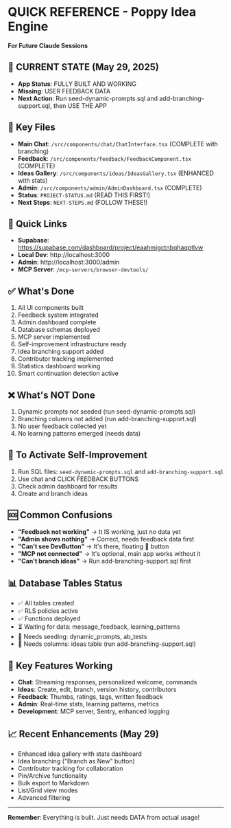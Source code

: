 # QUICK REFERENCE - Poppy Idea Engine

**For Future Claude Sessions**

## 🚨 CURRENT STATE (May 29, 2025)

- **App Status**: FULLY BUILT AND WORKING
- **Missing**: USER FEEDBACK DATA
- **Next Action**: Run seed-dynamic-prompts.sql and add-branching-support.sql, then USE THE APP

## 📁 Key Files

- **Main Chat**: `/src/components/chat/ChatInterface.tsx` (COMPLETE with branching)
- **Feedback**: `/src/components/feedback/FeedbackComponent.tsx` (COMPLETE)
- **Ideas Gallery**: `/src/components/ideas/IdeasGallery.tsx` (ENHANCED with stats)
- **Admin**: `/src/components/admin/AdminDashboard.tsx` (COMPLETE)
- **Status**: `PROJECT-STATUS.md` (READ THIS FIRST!)
- **Next Steps**: `NEXT-STEPS.md` (FOLLOW THESE!)

## 🔗 Quick Links

- **Supabase**: https://supabase.com/dashboard/project/eaahmigctnbqhaqptlvw
- **Local Dev**: http://localhost:3000
- **Admin**: http://localhost:3000/admin
- **MCP Server**: `/mcp-servers/browser-devtools/`

## ✅ What's Done

1. All UI components built
2. Feedback system integrated
3. Admin dashboard complete
4. Database schemas deployed
5. MCP server implemented
6. Self-improvement infrastructure ready
7. Idea branching support added
8. Contributor tracking implemented
9. Statistics dashboard working
10. Smart continuation detection active

## ❌ What's NOT Done

1. Dynamic prompts not seeded (run seed-dynamic-prompts.sql)
2. Branching columns not added (run add-branching-support.sql)
3. No user feedback collected yet
4. No learning patterns emerged (needs data)

## 🎯 To Activate Self-Improvement

1. Run SQL files: `seed-dynamic-prompts.sql` and `add-branching-support.sql`
2. Use chat and CLICK FEEDBACK BUTTONS
3. Check admin dashboard for results
4. Create and branch ideas

## 🆘 Common Confusions

- **"Feedback not working"** → It IS working, just no data yet
- **"Admin shows nothing"** → Correct, needs feedback data first
- **"Can't see DevButton"** → It's there, floating 🐛 button
- **"MCP not connected"** → It's optional, main app works without it
- **"Can't branch ideas"** → Run add-branching-support.sql first

## 📊 Database Tables Status

- ✅ All tables created
- ✅ RLS policies active
- ✅ Functions deployed
- ⏳ Waiting for data: message_feedback, learning_patterns
- 🔧 Needs seeding: dynamic_prompts, ab_tests
- 🔧 Needs columns: ideas table (run add-branching-support.sql)

## 🚀 Key Features Working

- **Chat**: Streaming responses, personalized welcome, commands
- **Ideas**: Create, edit, branch, version history, contributors
- **Feedback**: Thumbs, ratings, tags, written feedback
- **Admin**: Real-time stats, learning patterns, metrics
- **Development**: MCP server, Sentry, enhanced logging

## 📈 Recent Enhancements (May 29)

- Enhanced idea gallery with stats dashboard
- Idea branching ("Branch as New" button)
- Contributor tracking for collaboration
- Pin/Archive functionality
- Bulk export to Markdown
- List/Grid view modes
- Advanced filtering

---

**Remember**: Everything is built. Just needs DATA from actual usage!
